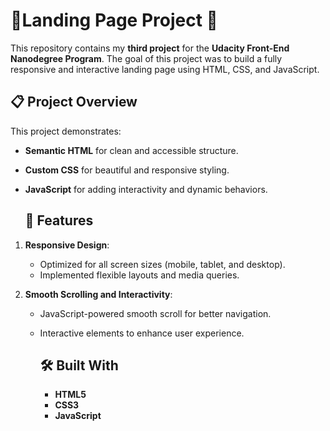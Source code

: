 # 🚀Landing Page Project 🌟

This repository contains my **third project** for the **Udacity Front-End Nanodegree Program**. 
The goal of this project was to build a fully responsive and interactive landing page using HTML, CSS, and JavaScript.
## 📋 Project Overview  

This project demonstrates:  
- **Semantic HTML** for clean and accessible structure.  
- **Custom CSS** for beautiful and responsive styling.  
- **JavaScript** for adding interactivity and dynamic behaviors.

  ## 🎯 Features  

1. **Responsive Design**:  
   - Optimized for all screen sizes (mobile, tablet, and desktop).  
   - Implemented flexible layouts and media queries.  

2. **Smooth Scrolling and Interactivity**:  
   - JavaScript-powered smooth scroll for better navigation.  
   - Interactive elements to enhance user experience.
  
     ## 🛠️ Built With
     - **HTML5**
     - **CSS3**
     - **JavaScript**
    







